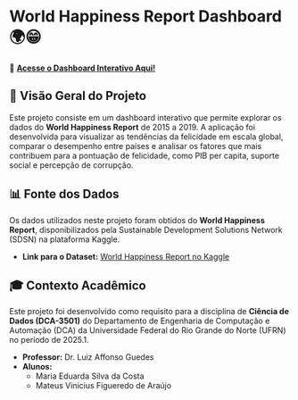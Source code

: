# World Happiness Report Dashboard 🌍😁

🔗 **[Acesse o Dashboard Interativo Aqui!](URL_DO_SEU_DASHBOARD_NO_STREAMLIT_CLOUD)**

## 📖 Visão Geral do Projeto

Este projeto consiste em um dashboard interativo que permite explorar os dados do **World Happiness Report** de 2015 a 2019. A aplicação foi desenvolvida para visualizar as tendências da felicidade em escala global, comparar o desempenho entre países e analisar os fatores que mais contribuem para a pontuação de felicidade, como PIB per capita, suporte social e percepção de corrupção.

## 📊 Fonte dos Dados

Os dados utilizados neste projeto foram obtidos do **World Happiness Report**, disponibilizados pela Sustainable Development Solutions Network (SDSN) na plataforma Kaggle.

* **Link para o Dataset:** [World Happiness Report no Kaggle](https://www.kaggle.com/datasets/unsdsn/world-happiness)

## 🎓 Contexto Acadêmico

Este projeto foi desenvolvido como requisito para a disciplina de **Ciência de Dados (DCA-3501)** do Departamento de Engenharia de Computação e Automação (DCA) da Universidade Federal do Rio Grande do Norte (UFRN) no período de 2025.1.

* **Professor:** Dr. Luiz Affonso Guedes
* **Alunos:**
    * Maria Eduarda Silva da Costa
    * Mateus Vinicius Figueredo de Araújo
